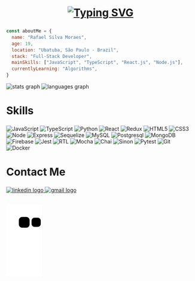 ###

<h1 align="center">
<a href="https://git.io/typing-svg"><img src="https://readme-typing-svg.herokuapp.com?font=Fira+Code&size=30&pause=1000&color=6e71db&width=435&lines=Hi+there!+I+am+Rafael!" alt="Typing SVG" /></a>
</h1>

###

```JavaScript
const aboutMe = {
  name: "Rafael Silva Moraes",
  age: 19,
  location: "Ubatuba, São Paulo - Brazil",
  stack: "Full-Stack Developer",
  mainSkills: ["JavaScript", "TypeScript", "React.js", "Node.js"],
  currentlyLearning: "Algorithms",
}
```

<div align="left">
  
 <img src="https://github-readme-stats-git-masterrstaa-rickstaa.vercel.app/api?username=rafaelmoraes003&show_icons=true&theme=react&include_all_commits=true&count_private=true" height="160" alt="stats graph"/>
  
 <img src="https://github-readme-stats-git-masterrstaa-rickstaa.vercel.app/api/top-langs/?username=rafaelmoraes003&layout=compact&langs_count=6&theme=react" height="160" alt="languages graph"/>
  
</div>

###

<h1 align="left">Skills</h1>

###

![JavaScript](https://img.shields.io/badge/javascript-%23323330.svg?style=for-the-badge&logo=javascript&logoColor=%23F7DF1E)
![TypeScript](https://img.shields.io/badge/typescript-%23007ACC.svg?style=for-the-badge&logo=typescript&logoColor=white)
![Python](https://img.shields.io/badge/Python-black?style=for-the-badge&logo=python&logoColor=blue)
![React](https://img.shields.io/badge/react-%2320232a.svg?style=for-the-badge&logo=react&logoColor=%2361DAFB) 
![Redux](https://img.shields.io/badge/redux-%23593d88.svg?style=for-the-badge&logo=redux&logoColor=white) 
![HTML5](https://img.shields.io/badge/html5-%23E34F26.svg?style=for-the-badge&logo=html5&logoColor=white) 
![CSS3](https://img.shields.io/badge/css3-%231572B6.svg?style=for-the-badge&logo=css3&logoColor=white)
![Node](https://img.shields.io/badge/Node.js-339933?style=for-the-badge&logo=nodedotjs&logoColor=white)
![Express](https://img.shields.io/badge/Express.js-000000?style=for-the-badge&logo=express&logoColor=white)
![Sequelize](https://img.shields.io/badge/Sequelize-black?style=for-the-badge&logo=Sequelize&logoColor=blue)
![MySQL](https://img.shields.io/badge/MySQL-005C84?style=for-the-badge&logo=mysql&logoColor=white)
![Postgresql](https://img.shields.io/badge/PostgreSQL-316192?style=for-the-badge&logo=postgresql&logoColor=white)
![MongoDB](https://img.shields.io/badge/MongoDB-339933?style=for-the-badge&logo=mongodb&logoColor=white) 
![Firebase](https://img.shields.io/badge/firebase-black?style=for-the-badge&logo=firebase&logoColor=orange)
![Jest](https://img.shields.io/badge/Jest-C21325?style=for-the-badge&logo=jest&logoColor=white)
![RTL](https://img.shields.io/badge/testing%20library-323330?style=for-the-badge&logo=testing-library&logoColor=red)
![Mocha](https://img.shields.io/badge/Mocha-8D6748?style=for-the-badge&logo=Mocha&logoColor=white)
![Chai](https://img.shields.io/badge/chai-A30701?style=for-the-badge&logo=chai&logoColor=white)
![Sinon](https://img.shields.io/badge/sinon.js-323330?style=for-the-badge&logo=sinon)
![Pytest](https://img.shields.io/badge/pytest-%23323330.svg?style=for-the-badge&logo=pytest&logoColor=%23F7DF1E)
![Git](https://img.shields.io/badge/GIT-E44C30?style=for-the-badge&logo=git&logoColor=white) 
![Docker](https://img.shields.io/badge/docker-%23007ACC.svg?style=for-the-badge&logo=docker&logoColor=white)

###
<h1 align="left">Contact Me</h1>

###
<div align="left">
  <a href="https://www.linkedin.com/in/rafaelmoraes03/" target="_blank">
    <img src="https://raw.githubusercontent.com/maurodesouza/profile-readme-generator/master/src/assets/icons/social/linkedin/default.svg" width="62" height="50" alt="linkedin logo"  />
  </a>
  <a href="mailto:rafaelsm003@gmail.com" target="_blank">
    <img src="https://raw.githubusercontent.com/maurodesouza/profile-readme-generator/master/src/assets/icons/social/gmail/default.svg" width="62" height="50" alt="gmail logo"  />
  </a>
</div>

###

##  
![Snake animation](https://github.com/rafaelmoraes003/rafaelmoraes003/blob/output/github-contribution-grid-snake.svg)
